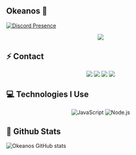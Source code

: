 ## Okeanos 🦍

[![Discord Presence](https://lanyard.cnrad.dev/api/541251024279568396)](https://discord.com/users/541251024279568396)

<div align="center">
    <img src="https://komarev.com/ghpvc/?username=okeanoss&color=dc143c"/>
</div>

## ⚡ Contact

<div align="center">
    <a href="https://discord.com/users/541251024279568396" target="_blank"><img src="https://shields.io/badge/Okeanos-111111.svg?&style=for-the-badge&logo=discord&Color=white"></a>
    <a href="https://github.com/okeanoss" target="_blank"><img src="https://shields.io/badge/Okeanos-111111.svg?&style=for-the-badge&logo=github&Color=white"></a>
    <a href="https://www.instagram.com/okeanosfps/" target="_blank"><img src="https://shields.io/badge/Okeanos-111111.svg?&style=for-the-badge&logo=instagram&Color=white"/></a>
    <a href="https://discord.gg/wxC5RXFjMB" target="_blank"><img src="https://shields.io/badge/My Private Discord Server-111111.svg?&style=for-the-badge&logo=discord&Color=white"></a>
    
</div>


## 💻 Technologies I Use
<div align="center">
    <img alt="JavaScript" align="center" src="https://img.shields.io/badge/-Javascript-edb200?style=flat-square&logo=javascript&logoColor=white"/>
    <img alt="Node.js" align="center" src="https://img.shields.io/badge/-Nodejs-024a27?style=flat-square&logo=node.js&logoColor=white"/>
</div>

## 📑 Github Stats

![Okeanos GitHub stats](https://github-readme-stats.vercel.app/api?username=okeanos&show_icons=true&theme=radical)
